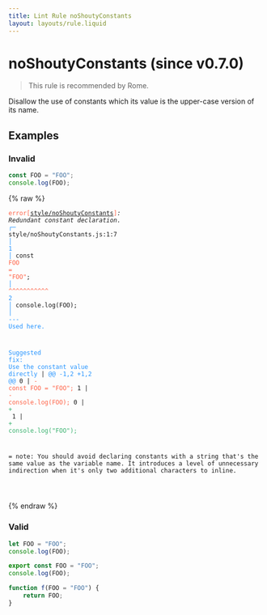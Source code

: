 ```yaml
---
title: Lint Rule noShoutyConstants
layout: layouts/rule.liquid
---
```


# noShoutyConstants (since v0.7.0)

> This rule is recommended by Rome.

Disallow the use of constants which its value is the upper-case version of its name.

## Examples

### Invalid

```jsx
const FOO = "FOO";
console.log(FOO);
```

{% raw %}<pre class="language-text"><code class="language-text"><span style="color: Tomato;">error</span><span style="color: Tomato;">[</span><span style="color: Tomato;"><a href="https://rome.tools/docs/lint/rules/noShoutyConstants/">style/noShoutyConstants</a></span><span style="color: Tomato;">]</span><em>: </em><em>Redundant constant declaration.</em>
  <span style="color: rgb(38, 148, 255);">┌</span><span style="color: rgb(38, 148, 255);">─</span> style/noShoutyConstants.js:1:7
  <span style="color: rgb(38, 148, 255);">│</span>
<span style="color: rgb(38, 148, 255);">1</span> <span style="color: rgb(38, 148, 255);">│</span> const <span style="color: Tomato;">F</span><span style="color: Tomato;">O</span><span style="color: Tomato;">O</span><span style="color: Tomato;"> </span><span style="color: Tomato;">=</span><span style="color: Tomato;"> </span><span style="color: Tomato;">&quot;</span><span style="color: Tomato;">F</span><span style="color: Tomato;">O</span><span style="color: Tomato;">O</span><span style="color: Tomato;">&quot;</span>;
  <span style="color: rgb(38, 148, 255);">│</span>       <span style="color: Tomato;">^</span><span style="color: Tomato;">^</span><span style="color: Tomato;">^</span><span style="color: Tomato;">^</span><span style="color: Tomato;">^</span><span style="color: Tomato;">^</span><span style="color: Tomato;">^</span><span style="color: Tomato;">^</span><span style="color: Tomato;">^</span><span style="color: Tomato;">^</span><span style="color: Tomato;">^</span>
<span style="color: rgb(38, 148, 255);">2</span> <span style="color: rgb(38, 148, 255);">│</span> console.log(FOO);
  <span style="color: rgb(38, 148, 255);">│</span>             <span style="color: rgb(38, 148, 255);">-</span><span style="color: rgb(38, 148, 255);">-</span><span style="color: rgb(38, 148, 255);">-</span> <span style="color: rgb(38, 148, 255);">Used here.</span>

<span style="color: rgb(38, 148, 255);">Suggested fix</span><span style="color: rgb(38, 148, 255);">: </span><span style="color: rgb(38, 148, 255);">Use the constant value directly</span>
    | <span style="color: rgb(38, 148, 255);">@@ -1,2 +1,2 @@</span>
0   | <span style="color: Tomato;">- </span><span style="color: Tomato;">const FOO = &quot;FOO&quot;;</span>
1   | <span style="color: Tomato;">- </span><span style="color: Tomato;">console.log(FOO);</span>
  0 | <span style="color: MediumSeaGreen;">+ </span><span style="color: MediumSeaGreen;"></span>
  1 | <span style="color: MediumSeaGreen;">+ </span><span style="color: MediumSeaGreen;">console.log(&quot;FOO&quot;);</span>

=  note: You should avoid declaring constants with a string that's the same
    value as the variable name. It introduces a level of unnecessary
    indirection when it's only two additional characters to inline.

</code></pre>{% endraw %}

### Valid

```jsx
let FOO = "FOO";
console.log(FOO);
```

```jsx
export const FOO = "FOO";
console.log(FOO);
```

```jsx
function f(FOO = "FOO") {
    return FOO;
}
```

